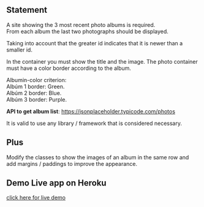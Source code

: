 ## Statement

A site showing the 3 most recent photo albums is required.  
From each album the last two photographs should be displayed.  
  
Taking into account that the greater id indicates that it is newer than a smaller id.  
  
In the container you must show the title and the image. The photo container must have a color border according to the album.  
  
Albumin-color criterion:  
Albúm 1 border: Green.  
Albúm 2 border: Blue.  
Albúm 3 border: Purple.  
   
**API to get album list**: https://jsonplaceholder.typicode.com/photos  
  
It is valid to use any library / framework that is considered necessary.  
  

## Plus

 Modify the classes to show the images of an album in the same row and add margins / paddings to improve the appearance.   
  
## Demo Live app on Heroku

[click here for live demo](https://great-albums.herokuapp.com)

